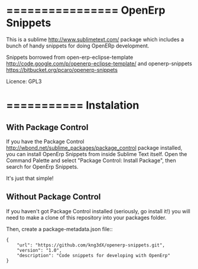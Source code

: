 ================
OpenErp Snippets
================

This is a sublime <http://www.sublimetext.com/> package which includes a bunch of handy snippets for doing OpenERp development.

Snippets borrowed from open-erp-eclipse-template <http://code.google.com/p/openerp-eclipse-template/>
and openerp-snippets <https://bitbucket.org/pcaro/openerp-snippets>
            
Licence: GPL3

===========
Instalation
===========

With Package Control
--------------------

If you have the Package Control <http://wbond.net/sublime_packages/package_control> package installed, you can install OpenErp Snippets from inside Sublime Text itself. Open the Command Palette and select "Package Control: Install Package", then search for OpenErp Snippets.

It's just that simple!

Without Package Control
-----------------------

If you haven't got Package Control installed (seriously, go install it!) you will need to make a clone of this repository into your packages folder.

Then, create a package-metadata.json file::

    {
        "url": "https://github.com/kng3dX/openerp-snippets.git",
        "version": "1.0",
        "description": "Code snippets for developing with OpenErp"
    }